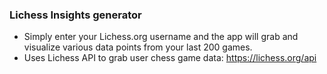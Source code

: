 ### Lichess Insights generator

- Simply enter your Lichess.org username and the app will grab and visualize various data points from your last 200 games.
- Uses Lichess API to grab user chess game data: https://lichess.org/api
